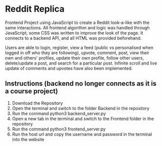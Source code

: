 # Reddit Replica
Frontend Project using JavaScript to create a Reddit look-a-like with the same interactions. All frontend algorithm and logic was handled through JavaScript, some CSS was written to improve the look of the page.  It connects to a backend API, and all HTML was provided beforehand.

Users are able to login, register, view a feed (public vs personalised when logged in off who they are following), upvote, comment, post, view their own and others' profiles, update their own profile, follow other users, delete/update a post, and search for a particular post. Infinite scroll and live update of comments and upvotes have also been implemented. 

## Instructions (backend no longer connects as it is a course project)
1. Download the Repository
2. Open the terminal and switch to the folder Backend in the repository
3. Run the command python3 backend_server.py
4. Open a new tab in the terminal and switch to the Frontend folder in the repository
5. Run the command python3 frontend_server.py <localhost address from backend>
6. Run the host url and copy the username and password in the terminal into the website
